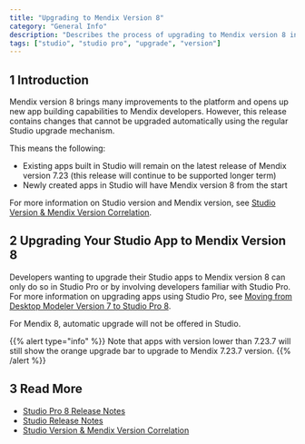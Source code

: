 ```yaml
---
title: "Upgrading to Mendix Version 8"
category: "General Info"
description: "Describes the process of upgrading to Mendix version 8 in Studio."
tags: ["studio", "studio pro", "upgrade", "version"]
---
```


## 1 Introduction 

Mendix version 8 brings many improvements to the platform and opens up new app building capabilities to Mendix developers. However, this release contains changes that cannot be upgraded automatically using the regular Studio upgrade mechanism. 

This means the following:

* Existing apps built in Studio will remain on the latest release of Mendix version 7.23 (this release will continue to be supported longer term)
* Newly created apps in Studio will have Mendix version 8 from the start

For more information on Studio version and Mendix version, see [Studio Version & Mendix Version Correlation](general-versions).

## 2 Upgrading Your Studio App to Mendix Version 8

Developers wanting to upgrade their Studio apps to Mendix version 8 can only do so in Studio Pro or by involving developers familiar with Studio Pro. For more information on upgrading apps using Studio Pro, see [Moving from Desktop Modeler Version 7 to Studio Pro 8](/refguide/moving-from-7-to-8).

For Mendix 8, automatic upgrade will not be offered in Studio. 

{{% alert type="info" %}}
Note that apps with version lower than 7.23.7 will still show the orange upgrade bar to upgrade to Mendix 7.23.7 version.
{{% /alert %}}

## 3 Read More

* [Studio Pro 8 Release Notes](../../releasenotes/studio-pro/8)
* [Studio Release Notes](../../releasenotes/studio)
* [Studio Version & Mendix Version Correlation](general-versions)
